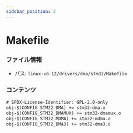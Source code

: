 ```yaml
---
sidebar_position: 2
---
```

# Makefile

### ファイル情報

- パス: `linux-v6.12/drivers/dma/stm32/Makefile`

### コンテンツ

```txt
# SPDX-License-Identifier: GPL-2.0-only
obj-$(CONFIG_STM32_DMA) += stm32-dma.o
obj-$(CONFIG_STM32_DMAMUX) += stm32-dmamux.o
obj-$(CONFIG_STM32_MDMA) += stm32-mdma.o
obj-$(CONFIG_STM32_DMA3) += stm32-dma3.o

```
